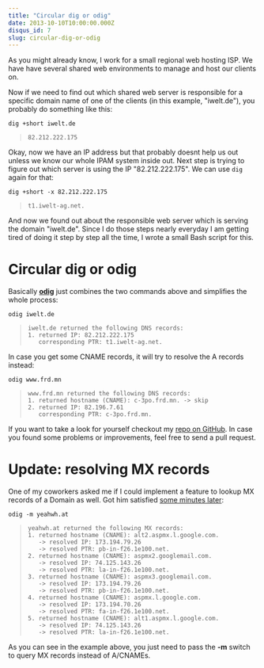 ```yaml
---
title: "Circular dig or odig"
date: 2013-10-10T10:00:00.000Z
disqus_id: 7
slug: circular-dig-or-odig
---
```


As you might already know, I work for a small regional web hosting ISP. We have have several shared web environments to manage and host our clients on.

Now if we need to find out which shared web server is responsible for a specific domain name of one of the clients (in this example, "iwelt.de"), you probably do something like this:

```shell
dig +short iwelt.de
```

> ```
> 82.212.222.175
> ```

Okay, now we have an IP address but that probably doesnt help us out unless we know our whole IPAM system inside out. Next step is trying to figure out which server is using the IP "82.212.222.175". We can use `dig` again for that:

```shell
dig +short -x 82.212.222.175
```

> ```
> t1.iwelt-ag.net.
> ```

And now we found out about the responsible web server which is serving the domain "iwelt.de". Since I do those steps nearly everyday I am getting tired of doing it step by step all the time, I wrote a small Bash script for this.

# Circular dig or odig

Basically __[odig](https://github.com/w/circular-dig)__ just combines the two commands above and simplifies the whole process:

```shell
odig iwelt.de
```

> ```
> iwelt.de returned the following DNS records:
> 1. returned IP: 82.212.222.175
>    corresponding PTR: t1.iwelt-ag.net.
> ```

In case you get some CNAME records, it will try to resolve the A records instead:

```shell
odig www.frd.mn
```

> ```
> www.frd.mn returned the following DNS records:
> 1. returned hostname (CNAME): c-3po.frd.mn. -> skip
> 2. returned IP: 82.196.7.61
>    corresponding PTR: c-3po.frd.mn.
> ```

If you want to take a look for yourself checkout my [repo on GitHub](https://github.com/frdmn/circular-dig). In case you found some problems or improvements, feel free to send a pull request.

# Update: resolving MX records

One of my coworkers asked me if I could implement a feature to lookup MX records of a Domain as well. Got him satisfied [some minutes later](https://github.com/frdmn/circular-dig/commit/af3587dc3ec29145883594a856e733a0fa921441):

```shell
odig -m yeahwh.at
```

> ```
> yeahwh.at returned the following MX records:
> 1. returned hostname (CNAME): alt2.aspmx.l.google.com.
>    -> resolved IP: 173.194.79.26
>    -> resolved PTR: pb-in-f26.1e100.net.
> 2. returned hostname (CNAME): aspmx2.googlemail.com.
>    -> resolved IP: 74.125.143.26
>    -> resolved PTR: la-in-f26.1e100.net.
> 3. returned hostname (CNAME): aspmx3.googlemail.com.
>    -> resolved IP: 173.194.79.26
>    -> resolved PTR: pb-in-f26.1e100.net.
> 4. returned hostname (CNAME): aspmx.l.google.com.
>    -> resolved IP: 173.194.70.26
>    -> resolved PTR: fa-in-f26.1e100.net.
> 5. returned hostname (CNAME): alt1.aspmx.l.google.com.
>    -> resolved IP: 74.125.143.26
>    -> resolved PTR: la-in-f26.1e100.net.
> ```

As you can see in the example above, you just need to pass the __-m__ switch to query MX records instead of A/CNAMEs.
